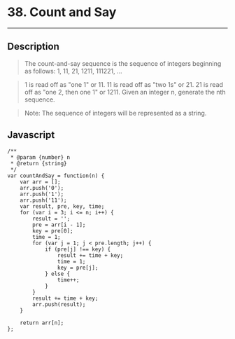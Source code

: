 # 38. Count and Say

---

## Description

> The count-and-say sequence is the sequence of integers beginning as follows:
> 1, 11, 21, 1211, 111221, ...

> 1 is read off as "one 1" or 11.
> 11 is read off as "two 1s" or 21.
> 21 is read off as "one 2, then one 1" or 1211.
> Given an integer n, generate the nth sequence.

> Note: The sequence of integers will be represented as a string.

## Javascript

```
/**
 * @param {number} n
 * @return {string}
 */
var countAndSay = function(n) {
    var arr = [];
    arr.push('0');
    arr.push('1');
    arr.push('11');
    var result, pre, key, time;
    for (var i = 3; i <= n; i++) {
        result = '';
        pre = arr[i - 1];
        key = pre[0];
        time = 1;
        for (var j = 1; j < pre.length; j++) {
            if (pre[j] !== key) {
                result += time + key;
                time = 1;
                key = pre[j];
            } else {
                time++;
            }
        }
        result += time + key;
        arr.push(result);
    }

    return arr[n];
};
```
